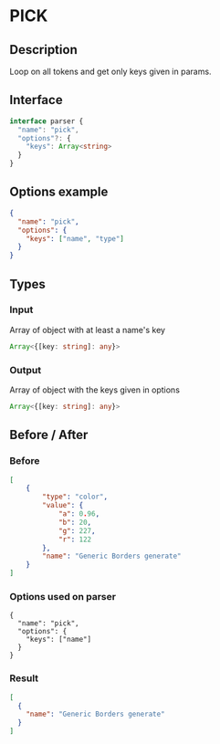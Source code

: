 # PICK

## Description

Loop on all tokens and get only keys given in params.

## Interface 
```ts
interface parser {
  "name": "pick",
  "options"?: {
    "keys": Array<string>
  }
}
```

## Options example
```json
{
  "name": "pick",
  "options": {
    "keys": ["name", "type"]
  }
}
```

## Types

### Input

Array of object with at least a name's key

```ts
Array<{[key: string]: any}>
```

### Output

Array of object with the keys given in options

```ts
Array<{[key: string]: any}>
```

## Before / After

### Before

```json
[
    {
        "type": "color",
        "value": {
            "a": 0.96,
            "b": 20,
            "g": 227,
            "r": 122
        },
        "name": "Generic Borders generate"
    }
]
```

### Options used on parser

```
{
  "name": "pick",
  "options": {
    "keys": ["name"]
  }
}
```

### Result

```json
[
  {
    "name": "Generic Borders generate"
  }
]
```
